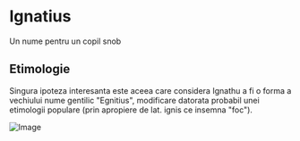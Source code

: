# **Ignatius** 

Un nume pentru un copil snob

## **Etimologie**

Singura ipoteza interesanta este aceea care considera Ignathu a fi o forma a vechiului nume gentilic "Egnitius", modificare datorata probabil unei etimologii populare (prin apropiere de lat. ignis ce insemna "foc").

![Image](https://i.imgur.com/sKOR2YC.jpg)